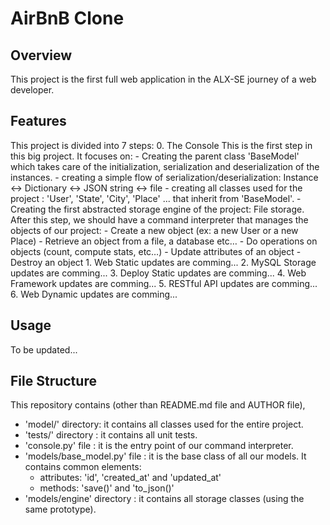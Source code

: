 # AirBnB Clone

## Overview
This project is the first full web application in the ALX-SE journey of a web developer.

## Features
This project is divided into 7 steps:
	0. The Console
		This is the first step in this big project. It focuses on:
			- Creating the parent class 'BaseModel' which takes care of the initialization, serialization and deserialization of the instances.
			- creating a simple flow of serialization/deserialization: Instance <-> Dictionary <-> JSON string <-> file
			- creating all classes used for the project : 'User', 'State', 'City', 'Place' ... that inherit from 'BaseModel'.
			- Creating the first abstracted storage engine of the project: File storage.
		After this step, we should have a command interpreter that manages the objects of our project:
			- Create a new object (ex: a new User or a new Place)
			- Retrieve an object from a file, a database etc…
			- Do operations on objects (count, compute stats, etc…)
			- Update attributes of an object
			- Destroy an object
	1. Web Static
		updates are comming... 
	2. MySQL Storage
		updates are comming...
	3. Deploy Static
		updates are comming...
	4. Web Framework
		updates are comming...
	5. RESTful API
		updates are comming...
	6. Web Dynamic
		updates are comming...

## Usage
To be updated...

## File Structure
This repository contains (other than README.md file and AUTHOR file),
- 'model/' directory: it contains all classes used for the entire project.
- 'tests/' directory : it contains all unit tests.
- 'console.py' file : it is the entry point of our command interpreter.
- 'models/base_model.py' file : it is the base class of all our models. It contains common elements:
	- attributes: 'id', 'created_at' and 'updated_at'
	- methods: 'save()' and 'to_json()'
- 'models/engine' directory : it contains all storage classes (using the same prototype).